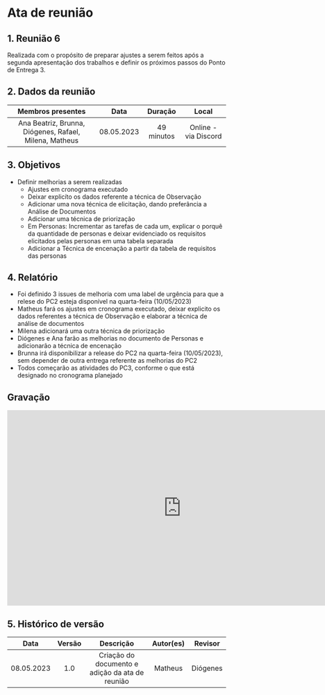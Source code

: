 # Ata de reunião 

## 1. Reunião 6
Realizada com o propósito de preparar ajustes a serem feitos após a segunda apresentação dos trabalhos e definir os próximos passos do Ponto de Entrega 3.

## 2. Dados da reunião
| Membros presentes | Data | Duração | Local |
| :---------------: | :--: | :-----: | :---: | 
| Ana Beatriz, Brunna, Diógenes, Rafael, Milena, Matheus | 08.05.2023 | 49 minutos | Online - via Discord |

## 3. Objetivos
- Definir melhorias a serem realizadas
    - Ajustes em cronograma executado
    - Deixar explicíto os dados referente a técnica de Observação
    - Adicionar uma nova técnica de elicitação, dando preferância a Análise de Documentos
    - Adicionar uma técnica de priorização
    - Em Personas: Incrementar as tarefas de cada um, explicar o porquê da quantidade de personas e deixar evidenciado os requisitos elicitados pelas personas em uma tabela separada
    - Adicionar a Técnica de encenação a partir da tabela de requisitos das personas


## 4. Relatório 
- Foi definido 3 issues de melhoria com uma label de urgência para que a relese do PC2 esteja disponível na quarta-feira (10/05/2023)
- Matheus fará os ajustes em cronograma executado, deixar explicito os dados referentes a técnica de Observação e elaborar a técnica de análise de documentos
- Milena adicionará uma outra técnica de priorização
- Diógenes e Ana farão as melhorias no documento de Personas e adicionarão a técnica de encenação
- Brunna irá disponibilizar a release do PC2 na quarta-feira (10/05/2023), sem depender de outra entrega referente as melhorias do PC2
- Todos começarão as atividades do PC3, conforme o que está designado no cronograma planejado


## Gravação

<iframe width="800" height="450" src="https://www.youtube.com/embed/elNCIZk5-3I" title="YouTube video player" frameborder="0" allow="accelerometer; autoplay; clipboard-write; encrypted-media; gyroscope; picture-in-picture; web-share" allowfullscreen></iframe>

## 5. Histórico de versão
|    Data    | Versão | Descrição                                       | Autor(es)  | Revisor  |
| :--------: | :----: | :---------------------------------------------: | :--------: | :------: |
| 08.05.2023 | 1.0    | Criação do documento e adição da ata de reunião |   Matheus   | Diógenes  |
